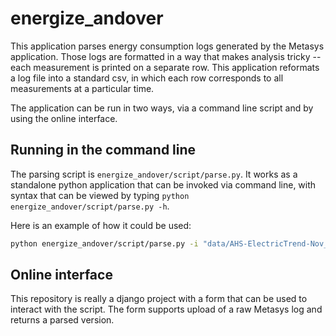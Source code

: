 # energize_andover
This application parses energy consumption logs generated by the Metasys application.  Those logs are formatted in a way that makes analysis tricky -- each measurement is printed on a separate row.  This application reformats a log file into a standard csv, in which each row corresponds to all measurements at a particular time.

The application can be run in two ways, via a command line script and by using the online interface.

## Running in the command line
The parsing script is `energize_andover/script/parse.py`.  It works as a standalone python application that can be invoked via command line, with syntax that can be viewed by typing `python energize_andover/script/parse.py -h`.

Here is an example of how it could be used:
```bash
python energize_andover/script/parse.py -i "data/AHS-ElectricTrend-Nov_Dec2015.csv" -o output.csv -s --start 17:00 --end 8:00
```

## Online interface
This repository is really a django project with a form that can be used to interact with the script.  The form supports upload of a raw Metasys log and returns a parsed version.
